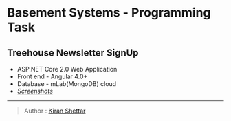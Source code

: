 # Basement Systems - Programming Task

## Treehouse Newsletter SignUp 
- ASP.NET Core 2.0 Web Application
- Front end - Angular 4.0+ 
- Database - mLab(MongoDB) cloud
- _[Screenshots](https://github.com/kcshettar/ProgrammingTask/tree/master/Screenshots)_
___
> Author : [Kiran Shettar](https://www.linkedin.com/in/kshettar/)